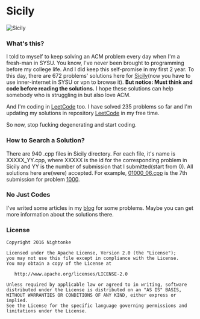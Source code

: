 # Sicily
![Sicily](https://github.com/Nightonke/Sicily/blob/master/Pic/Sicily.png)

### What's this?

I told to myself to keep solving an ACM problem every day when I'm a fresh-man in SYSU. You know, I've never been brought to programming before my college life. And I did keep this self-promise in my first 2 year. To this day, there are 672 problems' solutions here for [Sicily](http://soj.sysu.edu.cn)(now you have to use inner-internet in SYSU or vpn to browse it). **But notice: Must think and code before reading the solutions.** I hope these solutions can help somebody who is struggling in but also love ACM.

And I'm coding in [LeetCode](https://leetcode.com/problemset/algorithms/) too. I have solved 235 problems so far and I'm updating my solutions in repository [LeetCode](https://github.com/Nightonke/LeetCode) in my free time.

So now, stop fucking degenerating and start coding.

### How to Search a Solution?

There are 940 .cpp files in Sicily directory. For each file, it's name is XXXXX_YY.cpp, where XXXXX is the id for the corresponding problem in Sicily and YY is the number of submission that I submitted(start from 0). All solutions here are(were) accepted. For example, [01000_06.cpp](https://github.com/Nightonke/Sicily/blob/master/Sicily/01000_06.cpp) is the 7th submission for problem [1000](http://soj.sysu.edu.cn/1000).

### No Just Codes

I've writed some articles in my [blog](http://blog.csdn.net/u012925008) for some problems. Maybe you can get more information about the solutions there.

### License
    Copyright 2016 Nightonke

    Licensed under the Apache License, Version 2.0 (the "License");
    you may not use this file except in compliance with the License.
    You may obtain a copy of the License at

       http://www.apache.org/licenses/LICENSE-2.0

    Unless required by applicable law or agreed to in writing, software
    distributed under the License is distributed on an "AS IS" BASIS,
    WITHOUT WARRANTIES OR CONDITIONS OF ANY KIND, either express or implied.
    See the License for the specific language governing permissions and
    limitations under the License.
